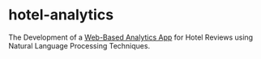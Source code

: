 # hotel-analytics
The Development of a [Web-Based Analytics App](https://lagos-hotel-reviews-analytics.streamlit.app/) for Hotel Reviews using Natural Language Processing Techniques.


